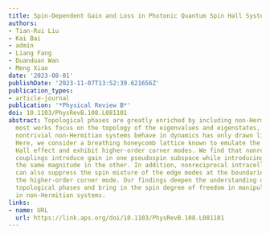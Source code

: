 ```yaml
---
title: Spin-Dependent Gain and Loss in Photonic Quantum Spin Hall Systems
authors:
- Tian-Rui Liu
- Kai Bai
- admin
- Liang Fang
- Duanduan Wan
- Meng Xiao
date: '2023-08-01'
publishDate: '2023-11-07T13:52:39.621656Z'
publication_types:
- article-journal
publication: '*Physical Review B*'
doi: 10.1103/PhysRevB.108.L081101
abstract: Topological phases are greatly enriched by including non-Hermiticity. While
  most works focus on the topology of the eigenvalues and eigenstates, how topologically
  nontrivial non-Hermitian systems behave in dynamics has only drawn limited attention.
  Here, we consider a breathing honeycomb lattice known to emulate the quantum spin
  Hall effect and exhibit higher-order corner modes. We find that nonreciprocal intracell
  couplings introduce gain in one pseudospin subspace while introducing loss with
  the same magnitude in the other. In addition, nonreciprocal intracell couplings
  can also suppress the spin mixture of the edge modes at the boundaries and delocalize
  the higher-order corner mode. Our findings deepen the understanding of non-Hermitian
  topological phases and bring in the spin degree of freedom in manipulating the dynamics
  in non-Hermitian systems.
links:
- name: URL
  url: https://link.aps.org/doi/10.1103/PhysRevB.108.L081101
---
```

